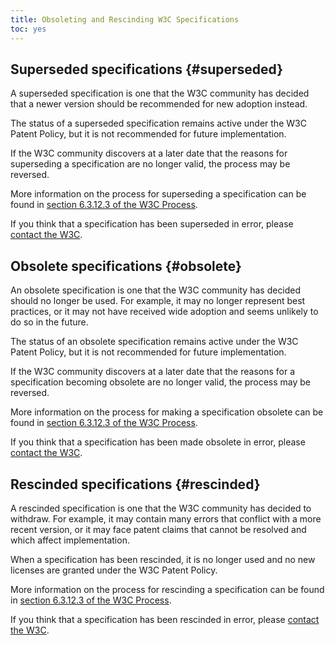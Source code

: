 ```yaml
---
title: Obsoleting and Rescinding W3C Specifications
toc: yes
---
```


## Superseded specifications {#superseded}

A superseded specification is one that the W3C community has decided that a newer version should be recommended for new adoption instead.

The status of a superseded specification remains active under the W3C Patent Policy, but it is not recommended for future implementation.

If the W3C community discovers at a later date that the reasons for superseding a specification are no longer valid, the process may be reversed.

More information on the process for superseding a specification can be found in [section 6.3.12.3 of the W3C Process](https://www.w3.org/policies/process/#rec-rescind).

If you think that a specification has been superseded in error, please [contact the W3C](mailto:webreq@w3.org).

## Obsolete specifications {#obsolete}

An obsolete specification is one that the W3C community has decided should no longer be used. For example, it may no longer represent best practices, or it may not have received wide adoption and seems unlikely to do so in the future.

The status of an obsolete specification remains active under the W3C Patent Policy, but it is not recommended for future implementation.

If the W3C community discovers at a later date that the reasons for a specification becoming obsolete are no longer valid, the process may be reversed.

More information on the process for making a specification obsolete can be found in [section 6.3.12.3 of the W3C Process](https://www.w3.org/policies/process/#rec-rescind).

If you think that a specification has been made obsolete in error, please [contact the W3C](mailto:webreq@w3.org).

## Rescinded specifications {#rescinded}

A rescinded specification is one that the W3C community has decided to withdraw. For example, it may contain many errors that conflict with a more recent version, or it may face patent claims that cannot be resolved and which affect implementation.

When a specification has been rescinded, it is no longer used and no new licenses are granted under the W3C Patent Policy.

More information on the process for rescinding a specification can be found in [section 6.3.12.3 of the W3C Process](https://www.w3.org/policies/process/#rec-rescind).

If you think that a specification has been rescinded in error, please [contact the W3C](mailto:webreq@w3.org).

